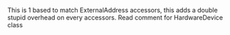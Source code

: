 This is 1 based to match ExternalAddress accessors, this adds a double stupid overhead on every accessors. Read comment for HardwareDevice class